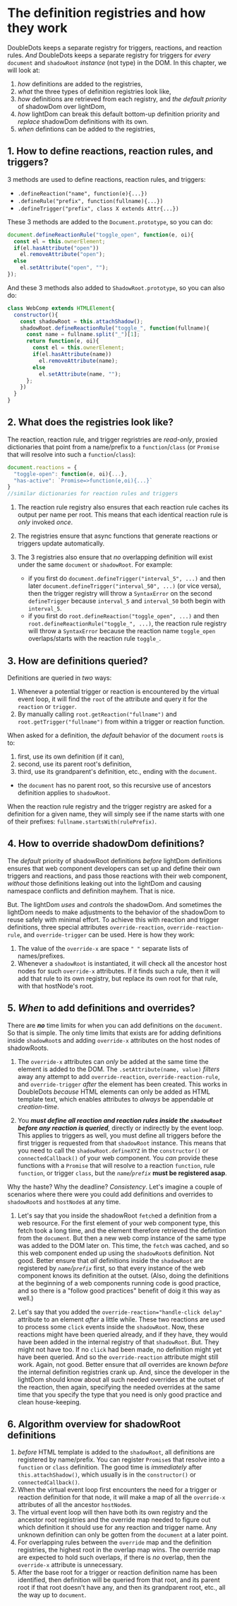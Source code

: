 # The definition registries and how they work

DoubleDots keeps a separate registry for triggers, reactions, and reaction rules. *And* DoubleDots keeps a separate registry for triggers for *every* `document` and `shadowRoot` *instance* (not type) in the DOM. In this chapter, we will look at:

1. *how* definitions are added to the registries,
2. *what* the three types of definition registries look like,
3. *how* definitions are retrieved from each registry, and *the default priority* of shadowDom over lightDom, 
4. *how* lightDom can break this default bottom-up definition priority and *replace* shadowDom definitions with its own.
5. *when* defintions can be added to the registries,

## 1. How to define reactions, reaction rules, and triggers? 

3 methods are used to define reactions, reaction rules, and triggers:

* `.defineReaction("name", function(e){...})`
* `.defineRule("prefix", function(fullname){...})`
* `.defineTrigger("prefix", class X extends Attr{...})`

These 3 methods are added to the `Document.prototype`, so you can do:

```js
document.defineReactionRule("toggle_open", function(e, oi){
  const el = this.ownerElement;
  if(el.hasAttribute("open"))
    el.removeAttribute("open");
  else
    el.setAttribute("open", "");
});
```

And these 3 methods also added to `ShadowRoot.prototype`, so you can also do:

```js
class WebComp extends HTMLElement{
  constructor(){
    const shadowRoot = this.attachShadow();
    shadowRoot.defineReactionRule("toggle_", function(fullname){
      const name = fullname.split("_")[1];
      return function(e, oi){
        const el = this.ownerElement;
        if(el.hasAttribute(name))
          el.removeAttribute(name);
        else
          el.setAttribute(name, "");
      };
    })
  }
}
```

## 2. What does the registries look like?

The reaction, reaction rule, and trigger regristries are *read-only*, proxied dictionaries that point from a name/prefix to a `function`/`class` (or `Promise` that will resolve into such a `function`/`class`):

```js
document.reactions = {
  "toggle-open": function(e, oi){...},
  "has-active": `Promise=>function(e,oi){...}`
}
//similar dictionaries for reaction rules and triggers
```

1. The reaction rule registry also ensures that each reaction rule caches its output per name per root. This means that each identical reaction rule is *only* invoked *once*.

2. The registries ensure that async functions that generate reactions or triggers update automatically.

3. The 3 registries also ensure that *no* overlapping definition will exist under the same `document` or `shadowRoot`. For example:
    * if you first do `document.defineTrigger("interval_5", ...)` and then later `document.defineTrigger("interval_50", ...)` (or vice versa), then the trigger registry will throw a `SyntaxError` on the second `defineTrigger` because `interval_5` and `interval_50` both begin with `interval_5`.
    * if you first do `root.defineReaction("toggle_open", ...)` and then `root.defineReactionRule("toggle_", ...)`, the reaction rule registry will throw a `SyntaxError` because the reaction name `toggle_open` overlaps/starts with the reaction rule `toggle_`.

## 3. How are definitions queried?

Definitions are queried in *two* ways:
1. Whenever a potential trigger or reaction is encountered by the virtual event loop, it will find the `root` of the attribute and query it for the `reaction` or `trigger`.
2. By manually calling `root.getReaction("fullname")` and `root.getTrigger("fullname")` from within a trigger or reaction function.

When asked for a definition, the *default* behavior of the document `root`s is to:
1. first, use its own definition (if it can),
2. second, use its parent root's definition,
3. third, use its grandparent's definition, etc., ending with the `document`.

* the `document` has no parent root, so this recursive use of ancestors definition applies to `shadowRoot`.

When the reaction rule registry and the trigger registry are asked for a definition for a given name, they will simply see if the name starts with one of their prefixes: `fullname.startsWith(rulePrefix)`. 

## 4. How to override shadowDom definitions?

The *default* priority of shadowRoot definitions *before* lightDom definitions ensures that web component developers can set up and define their own triggers and reactions, and pass those reactions with their web component, *without* those definitions leaking out into the lightDom and causing namespace conflicts and definition mayhem. That is nice.

But. The lightDom *uses* and *controls* the shadowDom. And sometimes the lightDom needs to make adjustments to the behavior of the shadowDom to reuse safely with minimal effort. To achieve this with reaction and trigger definitions, three special attributes `override-reaction`, `override-reaction-rule`, and `override-trigger` can be used. Here is how they work:

1. The value of the `override-x` are space `" "` separate lists of names/prefixes.
2. Whenever a `shadowRoot` is instantiated, it will check all the ancestor host nodes for such `override-x` attributes. If it finds such a rule, then it will add that rule to its own registry, but replace its own root for that rule, with that hostNode's root. 

## 5. *When* to add definitions and overrides? 

There are ***no*** time limits for when you can add definitions on the `document`. So that is simple. The only time limits that exists are for adding definitions inside `shadowRoot`s and adding `override-x` attributes on the host nodes of shadowRoots.

1. The `override-x` attributes can *only* be added at the same time the element is added to the DOM. The `.setAttribute(name, value)` *filters* away any attempt to add `override-reaction`, `override-reaction-rule`, and `override-trigger` *after* the element has been created. This works in DoubleDots *because* HTML elements can only be added as HTML template text, which enables attributes to *always* be appendable *at creation-time*.

2. You ***must define all reaction and reaction rules inside the `shadowRoot` before any reaction is queried***, directly or indirectly by the event loop. This applies to triggers as well, you must define all triggers before the first trigger is requested from that `shadowRoot` instance. This means that you need to call the `shadowRoot.defineXYZ` in the `constructor()` or `connectedCallback()` of your web component. You *can* provide these functions with a `Promise` that will resolve to a reaction `function`, rule `function`, or trigger `class`, but the *`name`/`prefix`* **must be registered asap**.

Why the haste? Why the deadline? *Consistency*. Let's imagine a couple of scenarios where there were you could add definitions and overrides to `shadowRoot`s and `hostNode`s at any time.

1. Let's say that you inside the shadowRoot `fetch`ed a definition from a web resource. For the first element of your web component type, this fetch took a long time, and the element therefore retrieved the defintion from the `document`. But then a new web comp instance of the same type was added to the DOM later on. This time, the `fetch` was cached, and so this web component ended up using the `shadowRoot`s definition. Not good. Better ensure that *all* definitions inside the `shadowRoot` are registered by *`name`/`prefix`* first, so that every instance of the web component knows its definition at the outset. (Also, doing the definitions at the beginning of a web components running code is good practice, and so there is a "follow good practices" benefit of doig it this way as well.)

2. Let's say that you added the `override-reaction="handle-click delay"` attribute to an element *after* a little while. These two reactions are used to process some `click` events inside the `shadowRoot`. Now, these reactions might have been queried already, and if they have, they would have been added in the internal registry of that `shadowRoot`. But. They might not have too. If no `click` had been made, no definition might yet have been queried. And so the `override-reaction` attribute might still work. Again, not good. Better ensure that *all* overrides are known *before* the internal definition registries crank up. And, since the developer in the lightDom should know about all such needed overrides at the outset of the reaction, then again, specifying the needed overrides at the same time that you specify the type that you need is only good practice and clean house-keeping.
 
## 6. Algorithm overview for shadowRoot definitions

1. *before* HTML template is added to the `shadowRoot`, all definitions are registered by name/prefix. You can register `Promise`s that resolve into a `function` or `class` definition. The good time is *immediately* after `this.attachShadow()`, which usually is in the `constructor()` or `connectedCallback()`.
2. When the virtual event loop first encounters the need for a trigger or reaction definition for that node, it will make a map of all the `override-x` attributes of all the ancestor `hostNode`s.
3. The virtual event loop will then have both its own registry and the ancestor root registries and the override map needed to figure out which definition it should use for any reaction and trigger name. Any unknown definition can only be gotten from the `document` at a later point.
4. For overlapping rules between the `override` map and the definition registries, the highest root in the overlap map wins. The override map are expected to hold such overlaps, if there is *no* overlap, then the `override-x` attribute is unnecessary.
5. After the base root for a trigger or reaction definition name has been identified, then definition will be queried from that root, and its parent root if that root doesn't have any, and then its grandparent root, etc., all the way up to `document`.
